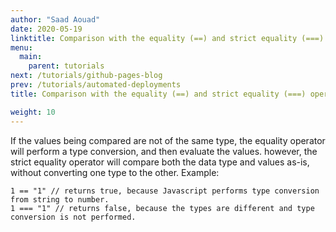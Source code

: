 ```yaml
---
author: "Saad Aouad"
date: 2020-05-19
linktitle: Comparison with the equality (==) and strict equality (===) operator in Javascript
menu:
  main:
    parent: tutorials
next: /tutorials/github-pages-blog
prev: /tutorials/automated-deployments
title: Comparison with the equality (==) and strict equality (===) operator in Javascript

weight: 10
---
```


If the values being compared are not of the same type, the equality operator will perform a type conversion, and then evaluate the values. however, the strict equality operator will compare both the data type and values as-is, without converting one type to the other. Example: 

```
1 == "1" // returns true, because Javascript performs type conversion from string to number.
1 === "1" // returns false, because the types are different and type conversion is not performed.
```
